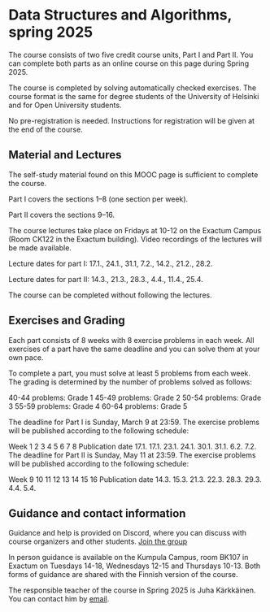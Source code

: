 # Data Structures and Algorithms, spring 2025
The course consists of two five credit course units, Part I and Part II. You can complete both parts as an online course on this page during Spring 2025.

The course is completed by solving automatically checked exercises. The course format is the same for degree students of the University of Helsinki and for Open University students.

No pre-registration is needed. Instructions for registration will be given at the end of the course.

## Material and Lectures
The self-study material found on this MOOC page is sufficient to complete the course.

Part I covers the sections 1–8 (one section per week).

Part II covers the sections 9–16.

The course lectures take place on Fridays at 10-12 on the Exactum Campus (Room CK122 in the Exactum building). Video recordings of the lectures will be made available.

Lecture dates for part I: 17.1., 24.1., 31.1, 7.2., 14.2., 21.2., 28.2.

Lecture dates for part II: 14.3., 21.3., 28.3., 4.4., 11.4., 25.4.

The course can be completed without following the lectures.

## Exercises and Grading
Each part consists of 8 weeks with 8 exercise problems in each week. All exercises of a part have the same deadline and you can solve them at your own pace.

To complete a part, you must solve at least 5 problems from each week. The grading is determined by the number of problems solved as follows:

40-44 problems: Grade 1
45-49 problems: Grade 2
50-54 problems: Grade 3
55-59 problems: Grade 4
60-64 problems: Grade 5

The deadline for Part I is Sunday, March 9 at 23:59. The exercise problems will be published according to the following schedule:

Week	1	2	3	4	5	6	7	8
Publication date	17.1.	17.1.	23.1.	24.1.	30.1.	31.1.	6.2.	7.2.
The deadline for Part II is Sunday, May 11 at 23:59. The exercise problems will be published according to the following schedule:

Week	9	10	11	12	13	14	15	16
Publication date	14.3.	15.3.	21.3.	22.3.	28.3.	29.3.	4.4.	5.4.

## Guidance and contact information
Guidance and help is provided on Discord, where you can discuss with course organizers and other students. [Join the group](https://study.cs.helsinki.fi/discord/join/tira)

In person guidance is available on the Kumpula Campus, room BK107 in Exactum on Tuesdays 14-18, Wednesdays 12-15 and Thursdays 10-13. Both forms of guidance are shared with the Finnish version of the course.

The responsible teacher of the course in Spring 2025 is Juha Kärkkäinen. You can contact him by [email](juha.karkkainen@helsinki.fi).